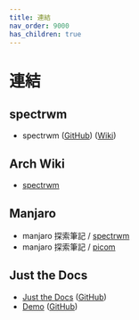 ```yaml
---
title: 連結
nav_order: 9000
has_children: true
---
```


# 連結


## spectrwm

* spectrwm ([GitHub](https://github.com/conformal/spectrwm)) ([Wiki](https://github.com/conformal/spectrwm/wiki))


## Arch Wiki

* [spectrwm](https://wiki.archlinux.org/title/spectrwm)


## Manjaro

* manjaro 探索筆記 / [spectrwm](https://samwhelp.github.io/note-about-manjaro/read/adjustment/wm/spectrwm.html)
* manjaro 探索筆記 / [picom](https://samwhelp.github.io/note-about-manjaro/read/adjustment/tool/picom.html)

## Just the Docs

* [Just the Docs](https://pmarsceill.github.io/just-the-docs/) ([GitHub](https://github.com/pmarsceill/just-the-docs))
* [Demo](https://pmarsceill.github.io/jtd-remote/) ([GitHub](https://github.com/pmarsceill/jtd-remote))
